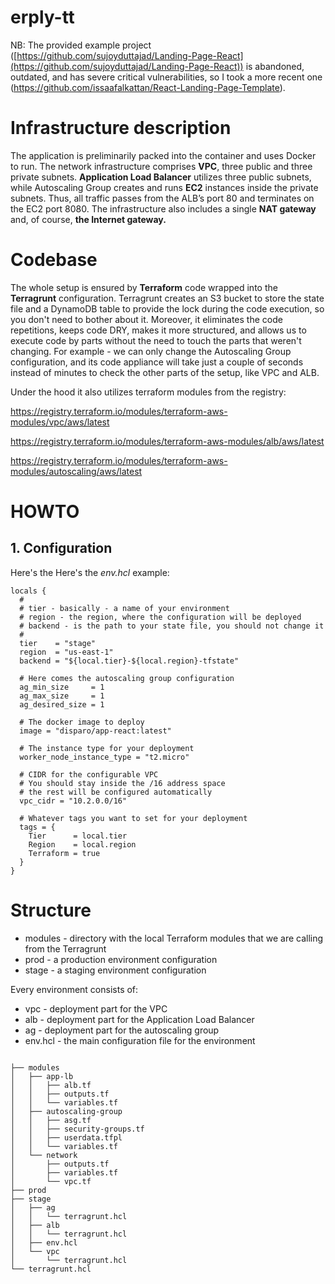 # erply-tt

NB: The provided example project ([https://github.com/sujoyduttajad/Landing-Page-React](https://github.com/sujoyduttajad/Landing-Page-React)) is abandoned, outdated, and has severe critical vulnerabilities, so I took a more recent one (https://github.com/issaafalkattan/React-Landing-Page-Template).

# Infrastructure description

The application is preliminarily packed into the container and uses Docker to run. The network infrastructure comprises **VPC**, three public and three private subnets. **Application Load Balancer** utilizes three public subnets, while Autoscaling Group creates and runs **EC2** instances inside the private subnets. Thus, all traffic passes from the ALB’s port 80 and terminates on the EC2 port 8080. The infrastructure also includes a single **NAT gateway** and, of course, **the Internet gateway.**

# Codebase

The whole setup is ensured by **Terraform** code wrapped into the **Terragrunt** configuration. Terragrunt creates an S3 bucket to store the state file and a DynamoDB table to provide the lock during the code execution, so you don't need to bother about it. Moreover, it eliminates the code repetitions, keeps code DRY, makes it more structured, and allows us to execute code by parts without the need to touch the parts that weren't changing. For example - we can only change the Autoscaling Group configuration, and its code appliance will take just a couple of seconds instead of minutes to check the other parts of the setup, like VPC and ALB.

Under the hood it also utilizes terraform modules from the registry:

https://registry.terraform.io/modules/terraform-aws-modules/vpc/aws/latest

https://registry.terraform.io/modules/terraform-aws-modules/alb/aws/latest

https://registry.terraform.io/modules/terraform-aws-modules/autoscaling/aws/latest

# HOWTO

## 1. Configuration

Here's the Here's the *env.hcl* example:

```
locals {
  #
  # tier - basically - a name of your environment
  # region - the region, where the configuration will be deployed
  # backend - is the path to your state file, you should not change it
  #
  tier    = "stage"
  region  = "us-east-1"
  backend = "${local.tier}-${local.region}-tfstate"

  # Here comes the autoscaling group configuration
  ag_min_size     = 1
  ag_max_size     = 1
  ag_desired_size = 1

  # The docker image to deploy
  image = "disparo/app-react:latest"

  # The instance type for your deployment
  worker_node_instance_type = "t2.micro"

  # CIDR for the configurable VPC
  # You should stay inside the /16 address space
  # the rest will be configured automatically
  vpc_cidr = "10.2.0.0/16"

  # Whatever tags you want to set for your deployment
  tags = {
    Tier      = local.tier
    Region    = local.region
    Terraform = true
  }
}
```

# Structure

* modules - directory with the local Terraform modules that we are calling from the Terragrunt
* prod - a production environment configuration
* stage - a staging environment configuration

Every environment consists of:
* vpc - deployment part for the VPC
* alb - deployment part for the Application Load Balancer
* ag - deployment part for the autoscaling group
* env.hcl - the main configuration file for the environment

```text

├── modules
│   ├── app-lb
│   │   ├── alb.tf
│   │   ├── outputs.tf
│   │   └── variables.tf
│   ├── autoscaling-group
│   │   ├── asg.tf
│   │   ├── security-groups.tf
│   │   ├── userdata.tfpl
│   │   └── variables.tf
│   └── network
│       ├── outputs.tf
│       ├── variables.tf
│       └── vpc.tf
├── prod
├── stage
│   ├── ag
│   │   └── terragrunt.hcl
│   ├── alb
│   │   └── terragrunt.hcl
│   ├── env.hcl
│   └── vpc
│       └── terragrunt.hcl
└── terragrunt.hcl

```

